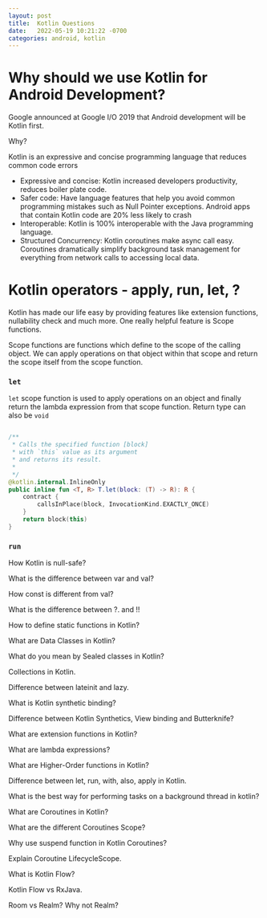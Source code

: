 ```yaml
---
layout: post
title:  Kotlin Questions
date:   2022-05-19 10:21:22 -0700
categories: android, kotlin
---
```


# Why should we use Kotlin for Android Development?

Google announced at Google I/O 2019 that Android development will be Kotlin first. 

Why? 

Kotlin is an expressive and concise programming language that reduces common code errors

* Expressive and concise: Kotlin increased developers productivity, reduces boiler plate code. 
* Safer code: Have language features that help you avoid common programming mistakes such as Null Pointer exceptions.  Android apps that contain Kotlin code are 20% less likely to crash
* Interoperable: Kotlin is 100% interoperable with the Java programming language. 
* Structured Concurrency: Kotlin coroutines make async call easy.  Coroutines dramatically simplify background task management for everything from network calls to accessing local data. 

# Kotlin operators - apply, run, let, ?

Kotlin has made our life easy by providing features like extension functions, nullability check and much more. One really helpful feature is Scope functions. 

Scope functions are functions which define to the scope of the calling object. We can apply operations on that object within that scope and return the scope itself from the scope function. 

### `let` 

`let` scope function is used to apply operations on an object and finally return the lambda expression from that scope function. Return type can also be `void`

```kotlin

/**
 * Calls the specified function [block] 
 * with `this` value as its argument 
 * and returns its result.
 *
 */
@kotlin.internal.InlineOnly
public inline fun <T, R> T.let(block: (T) -> R): R {
    contract {
        callsInPlace(block, InvocationKind.EXACTLY_ONCE)
    }
    return block(this)
}

```

### `run` 

How Kotlin is null-safe?

What is the difference between var and val?

How const is different from val?

What is the difference between ?. and !!

How to define static functions in Kotlin?

What are Data Classes in Kotlin?

What do you mean by Sealed classes in Kotlin?

Collections in Kotlin.

Difference between lateinit and lazy.

What is Kotlin synthetic binding?

Difference between Kotlin Synthetics, View binding and Butterknife?

What are extension functions in Kotlin?

What are lambda expressions?

What are Higher-Order functions in Kotlin?

Difference between let, run, with, also, apply in Kotlin.

What is the best way for performing tasks on a background thread in kotlin?

What are Coroutines in Kotlin?

What are the different Coroutines Scope?

Why use suspend function in Kotlin Coroutines?

Explain Coroutine LifecycleScope.

What is Kotlin Flow?

Kotlin Flow vs RxJava.

Room vs Realm? Why not Realm?
